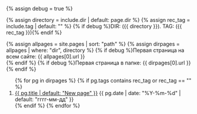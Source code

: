 {% assign debug = true %}

{% assign directory = include.dir | default: page.dir %}
{% assign rec_tag = include.tag | default: "" %}
{% if debug %}DIR: ({{ directory }}). TAG: ({{ rec_tag }}){% endif %}

{% assign allpages = site.pages | sort: "path" %}
{% assign dirpages = allpages | where: "dir",  directory %}
{% if debug %}Первая страница на всем сайте: {{ allpages[0].url }}<br>{% endif %}
{% if debug %}Первая страница  в папке: {{ dirpages[0].url }}<br>{% endif %}

<ol reversed id="navigation">
{% for pg in dirpages %}
{% if pg.tags contains rec_tag or rec_tag == "" %}
<li><a href="{{ pg.url | prepend: site.baseurl }}">{{ pg.title | default: "New page" }}</a> 
<time class="shaded">{{ pg.date | date: "%Y-%m-%d" | default: "гггг-мм-дд" }}</time></li>
{% endif %}
{% endfor %}
</ol>
